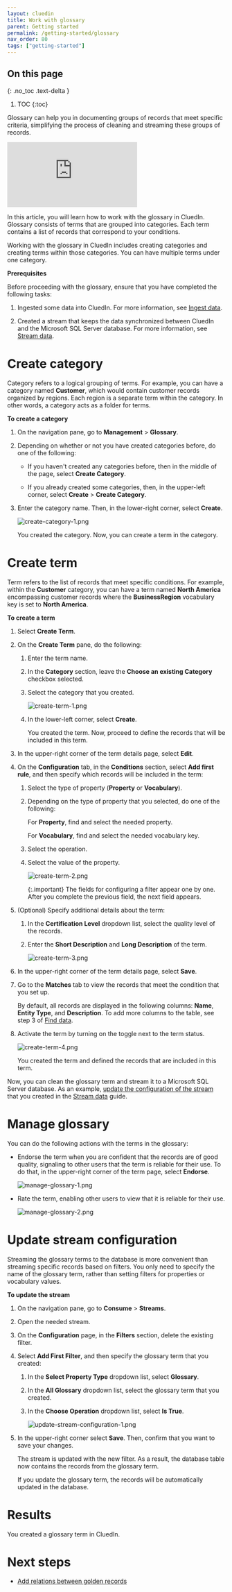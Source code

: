 ```yaml
---
layout: cluedin
title: Work with glossary
parent: Getting started
permalink: /getting-started/glossary
nav_order: 80
tags: ["getting-started"]
---
```

## On this page
{: .no_toc .text-delta }
1. TOC
{:toc}

Glossary can help you in documenting groups of records that meet specific criteria, simplifying the process of cleaning and streaming these groups of records.

<div class="videoFrame">
<iframe src="https://player.vimeo.com/video/853694351?badge=0&amp;autopause=0&amp;player_id=0&amp;app_id=58479" frameborder="0" allow="autoplay; fullscreen; picture-in-picture" title="Getting started with Glossary in CluedIn"></iframe>
</div>

In this article, you will learn how to work with the glossary in CluedIn. Glossary consists of terms that are grouped into categories. Each term contains a list of records that correspond to your conditions.

Working with the glossary in CluedIn includes creating categories and creating terms within those categories. You can have multiple terms under one category.

**Prerequisites**

Before proceeding with the glossary, ensure that you have completed the following tasks:

1. Ingested some data into CluedIn. For more information, see [Ingest data](/getting-started/data-ingestion).

1. Created a stream that keeps the data synchronized between CluedIn and the Microsoft SQL Server database. For more information, see [Stream data](/getting-started/data-streaming).

# Create category

Category refers to a logical grouping of terms. For example, you can have a category named **Customer**, which would contain customer records organized by regions. Each region is a separate term within the category. In other words, a category acts as a folder for terms.

**To create a category**

1. On the navigation pane, go to **Management** > **Glossary**.

1. Depending on whether or not you have created categories before, do one of the following:

    - If you haven't created any categories before, then in the middle of the page, select **Create Category**.

    - If you already created some categories, then, in the upper-left corner, select **Create** > **Create Category**. 

1. Enter the category name. Then, in the lower-right corner, select **Create**.

    ![create-category-1.png](../../assets/images/getting-started/glossary/create-category-1.png)

    You created the category. Now, you can create a term in the category.

# Create term

Term refers to the list of records that meet specific conditions. For example, within the **Customer** category, you can have a term named **North America** encompassing customer records where the **BusinessRegion** vocabulary key is set to **North America**. 

**To create a term**

1. Select **Create Term**.

1. On the **Create Term** pane, do the following:

    1. Enter the term name.

    1. In the **Category** section, leave the **Choose an existing Category** checkbox selected.

    1. Select the category that you created.

        ![create-term-1.png](../../assets/images/getting-started/glossary/create-term-1.png)

    1. In the lower-left corner, select **Create**.

        You created the term. Now, proceed to define the records that will be included in this term.

1. In the upper-right corner of the term details page, select **Edit**.

1. On the **Configuration** tab, in the **Conditions** section, select **Add first rule**, and then specify which records will be included in the term:

    1. Select the type of property (**Property** or **Vocabulary**).

    1. Depending on the type of property that you selected, do one of the following:

        For **Property**, find and select the needed property.

        For **Vocabulary**, find and select the needed vocabulary key.

    1. Select the operation.

    1. Select the value of the property.

        ![create-term-2.png](../../assets/images/getting-started/glossary/create-term-2.png)

        {:.important}
        The fields for configuring a filter appear one by one. After you complete the previous field, the next field appears.

1. (Optional) Specify additional details about the term:

    1. In the **Certification Level** dropdown list, select the quality level of the records.

    1. Enter the **Short Description** and **Long Description** of the term.

        ![create-term-3.png](../../assets/images/getting-started/glossary/create-term-3.png)

1. In the upper-right corner of the term details page, select **Save**.

1. Go to the **Matches** tab to view the records that meet the condition that you set up.

    By default, all records are displayed in the following columns: **Name**, **Entity Type**, and **Description**. To add more columns to the table, see step 3 of [Find data](/getting-started/manual-data-cleaning#find-data).

1. Activate the term by turning on the toggle next to the term status.

    ![create-term-4.png](../../assets/images/getting-started/glossary/create-term-4.png)

    You created the term and defined the records that are included in this term.

Now, you can clean the glossary term and stream it to a Microsoft SQL Server database. As an example, [update the configuration of the stream](#update-stream-configuration) that you created in the [Stream data](/getting-started/data-streaming) guide.

# Manage glossary

You can do the following actions with the terms in the glossary:

- Endorse the term when you are confident that the records are of good quality, signaling to other users that the term is reliable for their use. To do that, in the upper-right corner of the term page, select **Endorse**.

    ![manage-glossary-1.png](../../assets/images/getting-started/glossary/manage-glossary-1.png)

- Rate the term, enabling other users to view that it is reliable for their use.

    ![manage-glossary-2.png](../../assets/images/getting-started/glossary/manage-glossary-2.png)

# Update stream configuration

Streaming the glossary terms to the database is more convenient than streaming specific records based on filters. You only need to specify the name of the glossary term, rather than setting filters for properties or vocabulary values.

**To update the stream**

1. On the navigation pane, go to **Consume** > **Streams**.

1. Open the needed stream.

1. On the **Configuration** page, in the **Filters** section, delete the existing filter.

1. Select **Add First Filter**, and then specify the glossary term that you created:

    1. In the **Select Property Type** dropdown list, select **Glossary**.

    1. In the **All Glossary** dropdown list, select the glossary term that you created.

    1. In the **Choose Operation** dropdown list, select **Is True**.

        ![update-stream-configuration-1.png](../../assets/images/getting-started/glossary/update-stream-configuration-1.png)

1. In the upper-right corner select **Save**. Then, confirm that you want to save your changes.

    The stream is updated with the new filter. As a result, the database table now contains the records from the glossary  term.

    If you update the glossary term, the records will be automatically updated in the database.

# Results

You created a glossary term in CluedIn.

# Next steps

- [Add relations between golden records](/getting-started/relations)